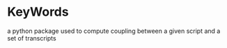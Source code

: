 # KeyWords
a python package used to compute coupling between a given script and a set of transcripts
